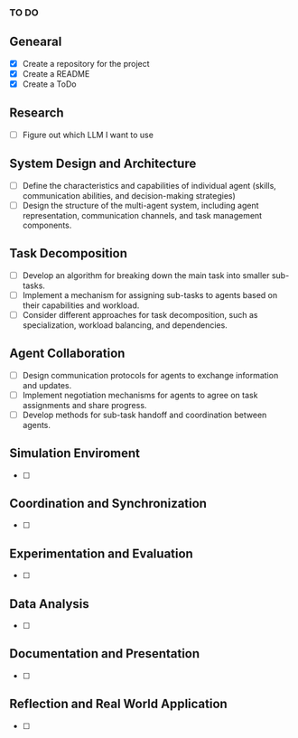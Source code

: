 ### TO DO

## Genearal
- [x] Create a repository for the project
- [x] Create a README
- [x] Create a ToDo

## Research
- [ ] Figure out which LLM I want to use

## System Design and Architecture
- [ ] Define the characteristics and capabilities of individual agent (skills, communication abilities, and decision-making strategies)
- [ ] Design the structure of the multi-agent system, including agent representation, communication channels, and task management components.

## Task Decomposition
- [ ] Develop an algorithm for breaking down the main task into smaller sub-tasks.
- [ ] Implement a mechanism for assigning sub-tasks to agents based on their capabilities and workload.
- [ ] Consider different approaches for task decomposition, such as specialization, workload balancing, and dependencies.

## Agent Collaboration
- [ ] Design communication protocols for agents to exchange information and updates.
- [ ] Implement negotiation mechanisms for agents to agree on task assignments and share progress.
- [ ] Develop methods for sub-task handoff and coordination between agents.

## Simulation Enviroment
- [ ]

## Coordination and Synchronization
- [ ]

## Experimentation and Evaluation
- [ ]

## Data Analysis
- [ ]

## Documentation and Presentation
- [ ]

## Reflection and Real World Application
- [ ]